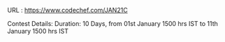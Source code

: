 URL : https://www.codechef.com/JAN21C

Contest Details:
Duration: 10 Days, from 01st January 1500 hrs IST to 11th January 1500 hrs IST

